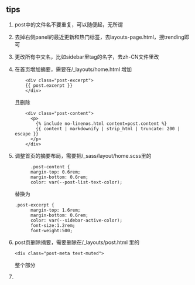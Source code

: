 ## tips

1. post中的文件名不要重复，可以随便起，无所谓

2. 去掉右侧panel的最近更新和热门标签，去layouts-page.html，搜trending即可

3. 更改所有中文名，比如sidebar里tag的名字，去zh-CN文件里改

4. 在首页增加摘要，需要在/_layouts/home.html 增加

   ```
       <div class="post-excerpt">
       {{ post.excerpt }}
       </div>
   ```

   且删除

   ```
       <div class="post-content">
         <p>
           {% include no-linenos.html content=post.content %}
           {{ content | markdownify | strip_html | truncate: 200 | escape }}
         </p>
       </div>
   ```

   

5. 调整首页的摘要布局，需要把/_sass/layout/home.scss里的

   

   ```
         .post-content {
         margin-top: 0.6rem;
         margin-bottom: 0.6rem;
         color: var(--post-list-text-color);
   ```

   替换为

   ```
   .post-excerpt {
         margin-top: 1.6rem;
         margin-bottom: 0.6rem;
         color: var(--sidebar-active-color);
         font-size:1.2rem;
         font-weight:500;
   ```

   

6. post页删除摘要，需要删除在/_layouts/post.html 里的

   ```
   <div class="post-meta text-muted">
   ```

   整个部分

7. 

   <div class="post-meta text-muted">

